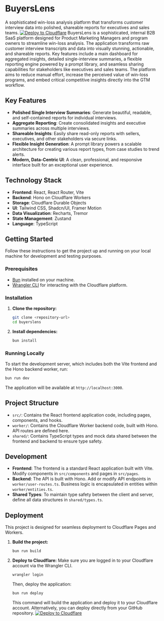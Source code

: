 # BuyersLens
A sophisticated win-loss analysis platform that transforms customer interview data into polished, shareable reports for executives and sales teams.
[![Deploy to Cloudflare](https://deploy.workers.cloudflare.com/button)](https://deploy.workers.cloudflare.com/?url=https://github.com/jessekorzan/BuyersLens)
BuyersLens is a sophisticated, internal B2B SaaS platform designed for Product Marketing Managers and program owners to streamline win-loss analysis. The application transforms raw customer interview transcripts and data into visually stunning, actionable, and shareable reports. Key features include a main dashboard for aggregated insights, detailed single-interview summaries, a flexible reporting engine powered by a prompt library, and seamless sharing capabilities for stakeholders like executives and sales teams. The platform aims to reduce manual effort, increase the perceived value of win-loss programs, and embed critical competitive insights directly into the GTM workflow.
## Key Features
*   **Polished Single Interview Summaries**: Generate beautiful, readable, and self-contained reports for individual interviews.
*   **Aggregate Reporting**: Create consolidated insights and executive summaries across multiple interviews.
*   **Shareable Insights**: Easily share read-only reports with sellers, executives, and other stakeholders via secure links.
*   **Flexible Insight Generation**: A prompt library powers a scalable architecture for creating various report types, from case studies to trend alerts.
*   **Modern, Data-Centric UI**: A clean, professional, and responsive interface built for an exceptional user experience.
## Technology Stack
*   **Frontend**: React, React Router, Vite
*   **Backend**: Hono on Cloudflare Workers
*   **Storage**: Cloudflare Durable Objects
*   **UI**: Tailwind CSS, Shadcn/UI, Framer Motion
*   **Data Visualization**: Recharts, Tremor
*   **State Management**: Zustand
*   **Language**: TypeScript
## Getting Started
Follow these instructions to get the project up and running on your local machine for development and testing purposes.
### Prerequisites
*   [Bun](https://bun.sh/) installed on your machine.
*   [Wrangler CLI](https://developers.cloudflare.com/workers/wrangler/install-and-update/) for interacting with the Cloudflare platform.
### Installation
1.  **Clone the repository:**
    ```bash
    git clone <repository-url>
    cd buyerslens
    ```
2.  **Install dependencies:**
    ```bash
    bun install
    ```
### Running Locally
To start the development server, which includes both the Vite frontend and the Hono backend worker, run:
```bash
bun run dev
```
The application will be available at `http://localhost:3000`.
## Project Structure
*   `src/`: Contains the React frontend application code, including pages, components, and hooks.
*   `worker/`: Contains the Cloudflare Worker backend code, built with Hono. API routes are defined here.
*   `shared/`: Contains TypeScript types and mock data shared between the frontend and backend to ensure type safety.
## Development
*   **Frontend**: The frontend is a standard React application built with Vite. Modify components in `src/components` and pages in `src/pages`.
*   **Backend**: The API is built with Hono. Add or modify API endpoints in `worker/user-routes.ts`. Business logic is encapsulated in entities within `worker/entities.ts`.
*   **Shared Types**: To maintain type safety between the client and server, define all data structures in `shared/types.ts`.
## Deployment
This project is designed for seamless deployment to Cloudflare Pages and Workers.
1.  **Build the project:**
    ```bash
    bun run build
    ```
2.  **Deploy to Cloudflare:**
    Make sure you are logged in to your Cloudflare account via the Wrangler CLI.
    ```bash
    wrangler login
    ```
    Then, deploy the application:
    ```bash
    bun run deploy
    ```
    This command will build the application and deploy it to your Cloudflare account.
Alternatively, you can deploy directly from your GitHub repository.
[![Deploy to Cloudflare](https://deploy.workers.cloudflare.com/button)](https://deploy.workers.cloudflare.com/?url=https://github.com/jessekorzan/BuyersLens)